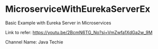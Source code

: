 # MicroserviceWithEurekaServerEx
Basic Example with Eureka Server in Microservices


Link to refer: https://youtu.be/2BcmN6TG_No?si=VmZwfa1XdGa2w_9M

Channel Name: Java Techie
